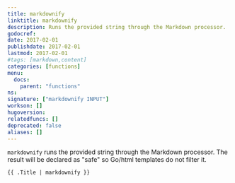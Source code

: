 ```yaml
---
title: markdownify
linktitle: markdownify
description: Runs the provided string through the Markdown processor.
godocref:
date: 2017-02-01
publishdate: 2017-02-01
lastmod: 2017-02-01
#tags: [markdown,content]
categories: [functions]
menu:
  docs:
    parent: "functions"
ns:
signature: ["markdownify INPUT"]
workson: []
hugoversion:
relatedfuncs: []
deprecated: false
aliases: []
---
```


`markdownify` runs the provided string through the Markdown processor. The result will be declared as "safe" so Go/html templates do not filter it.

```
{{ .Title | markdownify }}
```
